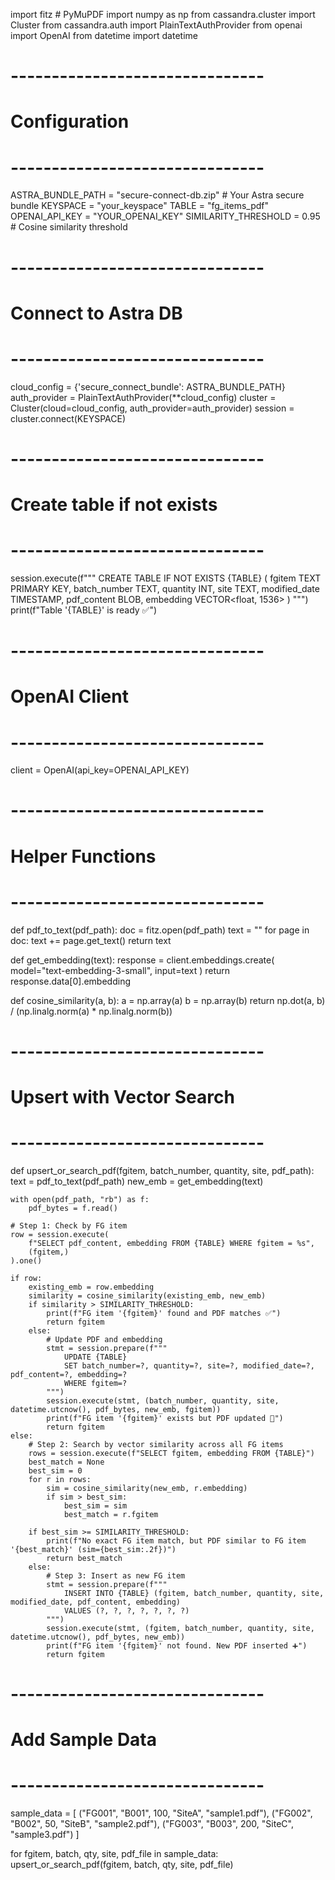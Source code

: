 import fitz  # PyMuPDF
import numpy as np
from cassandra.cluster import Cluster
from cassandra.auth import PlainTextAuthProvider
from openai import OpenAI
from datetime import datetime

# -------------------------------
# Configuration
# -------------------------------
ASTRA_BUNDLE_PATH = "secure-connect-db.zip"  # Your Astra secure bundle
KEYSPACE = "your_keyspace"
TABLE = "fg_items_pdf"
OPENAI_API_KEY = "YOUR_OPENAI_KEY"
SIMILARITY_THRESHOLD = 0.95  # Cosine similarity threshold

# -------------------------------
# Connect to Astra DB
# -------------------------------
cloud_config = {'secure_connect_bundle': ASTRA_BUNDLE_PATH}
auth_provider = PlainTextAuthProvider(**cloud_config)
cluster = Cluster(cloud=cloud_config, auth_provider=auth_provider)
session = cluster.connect(KEYSPACE)

# -------------------------------
# Create table if not exists
# -------------------------------
session.execute(f"""
CREATE TABLE IF NOT EXISTS {TABLE} (
    fgitem TEXT PRIMARY KEY,
    batch_number TEXT,
    quantity INT,
    site TEXT,
    modified_date TIMESTAMP,
    pdf_content BLOB,
    embedding VECTOR<float, 1536>
)
""")
print(f"Table '{TABLE}' is ready ✅")

# -------------------------------
# OpenAI Client
# -------------------------------
client = OpenAI(api_key=OPENAI_API_KEY)

# -------------------------------
# Helper Functions
# -------------------------------
def pdf_to_text(pdf_path):
    doc = fitz.open(pdf_path)
    text = ""
    for page in doc:
        text += page.get_text()
    return text

def get_embedding(text):
    response = client.embeddings.create(
        model="text-embedding-3-small",
        input=text
    )
    return response.data[0].embedding

def cosine_similarity(a, b):
    a = np.array(a)
    b = np.array(b)
    return np.dot(a, b) / (np.linalg.norm(a) * np.linalg.norm(b))

# -------------------------------
# Upsert with Vector Search
# -------------------------------
def upsert_or_search_pdf(fgitem, batch_number, quantity, site, pdf_path):
    text = pdf_to_text(pdf_path)
    new_emb = get_embedding(text)
    
    with open(pdf_path, "rb") as f:
        pdf_bytes = f.read()
    
    # Step 1: Check by FG item
    row = session.execute(
        f"SELECT pdf_content, embedding FROM {TABLE} WHERE fgitem = %s",
        (fgitem,)
    ).one()
    
    if row:
        existing_emb = row.embedding
        similarity = cosine_similarity(existing_emb, new_emb)
        if similarity > SIMILARITY_THRESHOLD:
            print(f"FG item '{fgitem}' found and PDF matches ✅")
            return fgitem
        else:
            # Update PDF and embedding
            stmt = session.prepare(f"""
                UPDATE {TABLE}
                SET batch_number=?, quantity=?, site=?, modified_date=?, pdf_content=?, embedding=?
                WHERE fgitem=?
            """)
            session.execute(stmt, (batch_number, quantity, site, datetime.utcnow(), pdf_bytes, new_emb, fgitem))
            print(f"FG item '{fgitem}' exists but PDF updated 🔄")
            return fgitem
    else:
        # Step 2: Search by vector similarity across all FG items
        rows = session.execute(f"SELECT fgitem, embedding FROM {TABLE}")
        best_match = None
        best_sim = 0
        for r in rows:
            sim = cosine_similarity(new_emb, r.embedding)
            if sim > best_sim:
                best_sim = sim
                best_match = r.fgitem
        
        if best_sim >= SIMILARITY_THRESHOLD:
            print(f"No exact FG item match, but PDF similar to FG item '{best_match}' (sim={best_sim:.2f})")
            return best_match
        else:
            # Step 3: Insert as new FG item
            stmt = session.prepare(f"""
                INSERT INTO {TABLE} (fgitem, batch_number, quantity, site, modified_date, pdf_content, embedding)
                VALUES (?, ?, ?, ?, ?, ?, ?)
            """)
            session.execute(stmt, (fgitem, batch_number, quantity, site, datetime.utcnow(), pdf_bytes, new_emb))
            print(f"FG item '{fgitem}' not found. New PDF inserted ➕")
            return fgitem

# -------------------------------
# Add Sample Data
# -------------------------------
sample_data = [
    ("FG001", "B001", 100, "SiteA", "sample1.pdf"),
    ("FG002", "B002", 50, "SiteB", "sample2.pdf"),
    ("FG003", "B003", 200, "SiteC", "sample3.pdf")
]

for fgitem, batch, qty, site, pdf_file in sample_data:
    upsert_or_search_pdf(fgitem, batch, qty, site, pdf_file)
